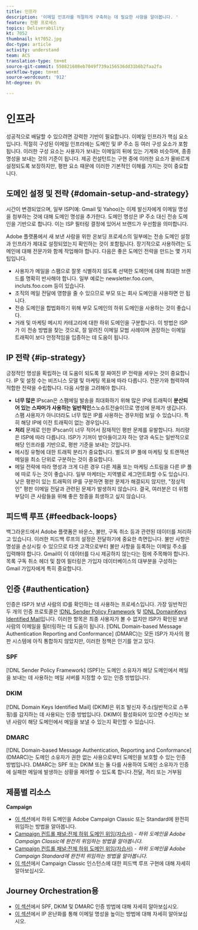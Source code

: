 ```yaml
---
title: 인프라
description: '이메일 인프라를 적절하게 구축하는 데 필요한 사항을 알아봅니다. '
feature: 전환 프로세스
topics: Deliverability
kt: 7052
thumbnail: kt7052.jpg
doc-type: article
activity: understand
team: ACS
translation-type: tm+mt
source-git-commit: 550821608eb7049f739a156536dd31b6b2faa2fa
workflow-type: tm+mt
source-wordcount: '912'
ht-degree: 0%

---
```



# 인프라

성공적으로 배달할 수 있으려면 강력한 기반이 필요합니다. 이메일 인프라가 핵심 요소입니다. 적절히 구성된 이메일 인프라에는 도메인 및 IP 주소 등 여러 구성 요소가 포함됩니다. 이러한 구성 요소는 사용자가 보내는 이메일의 뒤에 있는 기계와 비슷하며, 종종 명성을 보내는 것의 기준이 됩니다. 제공 컨설턴트는 구현 중에 이러한 요소가 올바르게 설정되도록 보장하지만, 평판 요소 때문에 이러한 기본적인 이해를 가지는 것이 중요합니다.

## 도메인 설정 및 전략 {#domain-setup-and-strategy}

시간이 변경되었으며, 일부 ISP(예: Gmail 및 Yahoo)는 이제 발신자에게 이메일 명성을 첨부하는 것에 대해 도메인 명성을 추가한다. 도메인 명성은 IP 주소 대신 전송 도메인을 기반으로 합니다. 이는 ISP 필터링 결정에 있어서 브랜드가 우선함을 의미합니다.

Adobe 플랫폼에서 새 보낸 사람을 위한 온보딩 프로세스의 일부에는 전송 도메인 설정과 인프라가 제대로 설정되었는지 확인하는 것이 포함됩니다. 장기적으로 사용하려는 도메인에 대해 전문가와 함께 작업해야 합니다. 다음은 좋은 도메인 전략을 만드는 몇 가지 팁입니다.

* 사용자가 메일을 스팸으로 잘못 식별하지 않도록 선택한 도메인에 대해 최대한 브랜드를 명확히 반사해야 합니다. 일부 예로는 newsletter.foo.com, incluts.foo.com 등이 있습니다.
* 조직의 메일 전달에 영향을 줄 수 있으므로 부모 또는 회사 도메인을 사용하면 안 됩니다.
* 전송 도메인을 합법화하기 위해 부모 도메인의 하위 도메인을 사용하는 것이 좋습니다.
* 거래 및 마케팅 메시지 카테고리에 대한 하위 도메인을 구분합니다. 이 방법은 ISP가 이 전송 방법을 찾는 것으로, 잘 알려진 이메일 모범 사례이며 권장하는 이메일 트래픽이 보다 안정적임을 입증하는 데 도움이 됩니다.

## IP 전략 {#ip-strategy}

긍정적인 명성을 확립하는 데 도움이 되도록 잘 짜여진 IP 전략을 세우는 것이 중요합니다. IP 및 설정 수는 비즈니스 모델 및 마케팅 목표에 따라 다릅니다. 전문가와 협력하여 적합한 전략을 수립합니다. 다음 사항을 고려해야 합니다.

* **너무 많은** IPscan은 스팸메일 발송을 최대화하기 위해 많은 IP에 트래픽이  **분산되어 있는 스파머가 사용하는 일반적인**&#x200B;스노슈트전술이므로 명성에 문제가 생깁니다. 스팸 사용자가 아니더라도 너무 많은 IP를 사용하는 경우처럼 보일 수 있습니다. 특히 해당 IP에 이전 트래픽이 없는 경우입니다.
* **처리** 문제로 인한 IPscan이 너무 적어서 잠재적인 평판 문제를 유발합니다. 처리량은 ISP에 따라 다릅니다. ISP가 기꺼이 받아들이고자 하는 양과 속도는 일반적으로 해당 인프라를 기반으로, 평판 기준을 보내는 것입니다.
* 메시징 유형에 대한 트래픽 분리가 중요합니다. 별도의 IP 풀에 마케팅 및 트랜잭션 메일을 최소 단위로 구분하는 것이 중요합니다.
* 메일 전략에 따라 명성과 크게 다른 경우 다른 제품 또는 마케팅 스트림을 다른 IP 풀에 따로 두는 것이 좋습니다. 일부 마케터는 지역별로 세그먼트화할 수도 있습니다. 낮은 평판이 있는 트래픽의 IP를 구분하면 평판 문제가 해결되지 않지만, &quot;정상적인&quot; 평판 이메일 전달과 관련된 문제가 발생하지 않습니다. 결국, 여러분은 더 위험 부담이 큰 사람들을 위해 좋은 청중을 희생하고 싶지 않습니다.

## 피드백 루프 {#feedback-loops}

백그라운드에서 Adobe 플랫폼은 바운스, 불만, 구독 취소 등과 관련된 데이터를 처리하고 있습니다. 이러한 피드백 루프의 설정은 전달하기에 중요한 측면입니다. 불만 사항은 명성을 손상시킬 수 있으므로 타겟 고객으로부터 불만 사항을 등록하는 이메일 주소를 입력해야 합니다. Gmail이 이 데이터를 다시 제공하지 않는다는 점에 주목해야 합니다. 목록 구독 취소 헤더 및 참여 필터링은 가입자 데이터베이스의 대부분을 구성하는 Gmail 가입자에게 특히 중요합니다.

## 인증 {#authentication}

인증은 ISP가 보낸 사람의 ID를 확인하는 데 사용하는 프로세스입니다. 가장 일반적인 두 개의 인증 프로토콜은 [!DNL Sender Policy Framework](SPF) 및 [!DNL DomainKeys Identified Mail](DKIM)입니다. 이러한 항목은 최종 사용자가 볼 수 없지만 ISP가 확인된 보낸 사람의 이메일을 필터링하는 데 도움이 됩니다. [!DNL Domain-based Message Authentication Reporting and Conformance] (DMARC)는 모든 ISP가 자사의 평판 시스템에 아직 통합하지 않았지만, 이러한 정책은 인기를 얻고 있다.

### SPF

[!DNL Sender Policy Framework] (SPF)는 도메인 소유자가 해당 도메인에서 메일을 보내는 데 사용하는 메일 서버를 지정할 수 있는 인증 방법입니다.

### DKIM

[!DNL Domain Keys Identified Mail] (DKIM)은 위조 발신자 주소(일반적으로 스푸핑)를 감지하는 데 사용되는 인증 방법입니다. DKIM이 활성화되어 있으면 수신자는 보낸 사람이 해당 도메인에서 메일을 보낼 수 있는지 확인할 수 있습니다.

### DMARC

[!DNL Domain-based Message Authentication, Reporting and Conformance] (DMARC)는 도메인 소유자가 권한 없는 사용으로부터 도메인을 보호할 수 있는 인증 방법입니다. DMARC는 SPF 또는 DKIM 또는 둘 다를 사용하여 도메인 소유자가 인증에 실패한 메일에 발생하는 상황을 제어할 수 있도록 합니다.전달, 격리 또는 거부됨

## 제품별 리소스

**Campaign**

* [이 섹션](/help/putting-it-in-practice/ac-domain-name-setup.md)에서 하위 도메인을 Adobe Campaign Classic 또는 Standard에 완전히 위임하는 방법을 알아봅니다.
* [Campaign 컨트롤 패널:전체 하위 도메인 위임(자습서)](https://experienceleague.corp.adobe.com/docs/campaign-classic-learn/control-panel/subdomains-and-certificates/subdomain-delegation.html) -  *하위 도메인을 Adobe Campaign Classic에 완전히 위임하는 방법을 알아봅니다.*
* [Campaign 컨트롤 패널:전체 하위 도메인 위임(자습서)](https://experienceleague.corp.adobe.com/docs/campaign-standard-learn/control-panel/subdomains-and-certificates/subdomain-delegation.html) -  *하위 도메인을 Adobe Campaign Standard에 완전히 위임하는 방법을 알아봅니다.*
* [이 섹션](/help/putting-it-in-practice/acc-technical-recommendations.md#feedback-loop-acc)에서 Campaign Classic 인스턴스에 대한 피드백 루프 구현에 대해 자세히 알아보십시오.

## Journey Orchestration용

* [이 섹션](/help/additional-resources/authentication.md)에서 SPF, DKIM 및 DMARC 인증 방법에 대해 자세히 알아보십시오.
* [이 섹션](/help/additional-resources/increase-reputation-with-ip-warming.md)에서 IP 온난화를 통해 이메일 명성을 높이는 방법에 대해 자세히 알아보십시오.

